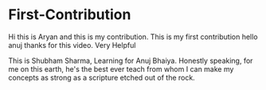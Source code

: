# First-Contribution
Hi this is Aryan and this is my contribution.
This is my first contribution
hello anuj thanks for this video. Very Helpful

This is Shubham Sharma, Learning for Anuj Bhaiya. Honestly speaking, for 
me on this earth, he's the best ever teach from whom I can make my concepts
as strong as a scripture etched out of the rock.
